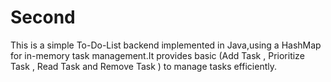 # Second
This is a simple To-Do-List backend implemented in Java,using a HashMap for in-memory task management.It provides basic (Add Task , Prioritize Task , Read Task and Remove Task ) to manage tasks efficiently.
